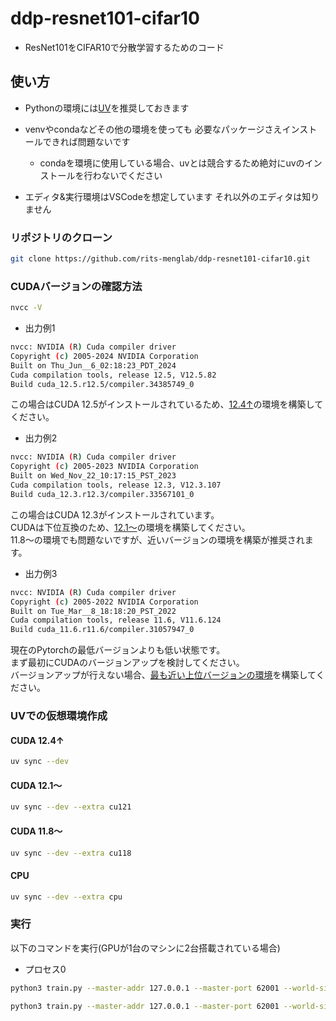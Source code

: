 # ddp-resnet101-cifar10

- ResNet101をCIFAR10で分散学習するためのコード

## 使い方

- Pythonの環境には[UV](https://docs.astral.sh/uv/)を推奨しておきます

- venvやcondaなどその他の環境を使っても 必要なパッケージさえインストールできれば問題ないです

  - condaを環境に使用している場合、uvとは競合するため絶対にuvのインストールを行わないでください

- エディタ&実行環境はVSCodeを想定しています それ以外のエディタは知りません

### リポジトリのクローン

```bash
git clone https://github.com/rits-menglab/ddp-resnet101-cifar10.git
```

### CUDAバージョンの確認方法

```bash
nvcc -V
```

- 出力例1

```bash
nvcc: NVIDIA (R) Cuda compiler driver
Copyright (c) 2005-2024 NVIDIA Corporation
Built on Thu_Jun__6_02:18:23_PDT_2024
Cuda compilation tools, release 12.5, V12.5.82
Build cuda_12.5.r12.5/compiler.34385749_0
```

この場合はCUDA 12.5がインストールされているため、[12.4↑](#cuda-124)の環境を構築してください。

- 出力例2

```bash
nvcc: NVIDIA (R) Cuda compiler driver
Copyright (c) 2005-2023 NVIDIA Corporation
Built on Wed_Nov_22_10:17:15_PST_2023
Cuda compilation tools, release 12.3, V12.3.107
Build cuda_12.3.r12.3/compiler.33567101_0
```

この場合はCUDA 12.3がインストールされています。  
CUDAは下位互換のため、[12.1～](#cuda-121)の環境を構築してください。  
11.8～の環境でも問題ないですが、近いバージョンの環境を構築が推奨されます。

- 出力例3

```bash
nvcc: NVIDIA (R) Cuda compiler driver
Copyright (c) 2005-2022 NVIDIA Corporation
Built on Tue_Mar__8_18:18:20_PST_2022
Cuda compilation tools, release 11.6, V11.6.124
Build cuda_11.6.r11.6/compiler.31057947_0
```

現在のPytorchの最低バージョンよりも低い状態です。  
まず最初にCUDAのバージョンアップを検討してください。  
バージョンアップが行えない場合、[最も近い上位バージョンの環境](#cuda-118)を構築してください。

### UVでの仮想環境作成

<a id="cuda-124"></a>

#### CUDA 12.4↑

```bash
uv sync --dev
```

<a id="cuda-121"></a>

#### CUDA 12.1～

```bash
uv sync --dev --extra cu121
```

<a id="cuda-118"></a>

#### CUDA 11.8～

```bash
uv sync --dev --extra cu118
```

#### CPU

```bash
uv sync --dev --extra cpu
```

### 実行

以下のコマンドを実行(GPUが1台のマシンに2台搭載されている場合)

- プロセス0

```bash
python3 train.py --master-addr 127.0.0.1 --master-port 62001 --world-size 2 --local-rank 0 --dir ./ --bsz 32 --epoch 300
```

```bash
python3 train.py --master-addr 127.0.0.1 --master-port 62001 --world-size 2 --local-rank 1 --dir ./ --bsz 32 --epoch 300
```
